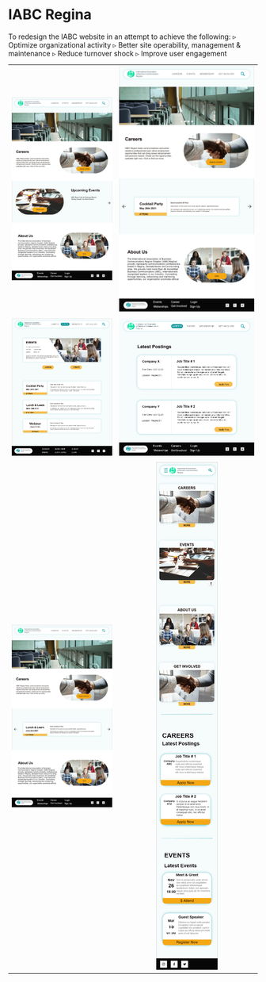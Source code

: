 # IABC Regina

To redesign the IABC website in an 
attempt to achieve the following:
▹ Optimize organizational activity
▹ Better site operability, management & maintenance 
▹ Reduce turnover shock
▹ Improve user engagement


| | |
|:-:|:-:|
|![ ](https://github.com/krupalpatel45/ENSE271_Yavins/blob/main/IABC_WebsitePhotos/1.png)|![ ](https://github.com/krupalpatel45/ENSE271_Yavins/blob/main/IABC_WebsitePhotos/2.png)|
| | |
|![ ](https://github.com/krupalpatel45/ENSE271_Yavins/blob/main/IABC_WebsitePhotos/5.png)|![ ](https://github.com/krupalpatel45/ENSE271_Yavins/blob/main/IABC_WebsitePhotos/4.png)|
| | |
|![ ](https://github.com/krupalpatel45/ENSE271_Yavins/blob/main/IABC_WebsitePhotos/3.png)|![ ](https://github.com/krupalpatel45/ENSE271_Yavins/blob/main/IABC_WebsitePhotos/6.png)|

